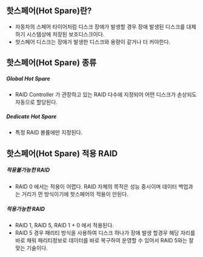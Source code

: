 ## 핫스페어(Hot Spare)란?
- 자동차의 스페어 타이어처럼 디스크 장애가 발생할 경우 장애 발생된 디스크를 대체하기 시스템상에 저장된 보조디스크이다.
- 핫스페어 디스크는 장애가 발생한 디스크와 용량이 같거나 더 커야한다.

## 핫스페어(Hot Spare) 종류
##### Global Hot Spare
- RAID Controller 가 관장하고 있는 RAID 다수에 지정되어 어떤 디스크가 손상되도 자동으로 할당된다.
##### Dedicate Hot Spare
- 특정 RAID 볼륨에만 지정된다.

## 핫스페어(Hot Spare) 적용 RAID
##### 적용불가능한 RAID
- RAID 0 에서는 적용이 어렵다. RAID 자체의 목적은 성능 중시이며 데이터 백업과는 거리가 먼 방식이기에 핫스페어의 적용이 안된다.
##### 적용가능한 RAID
- RAID 1, RAID 5, RAID 1 + 0 에서 적용된다.
- RAID 5 경우 패리티 방식을 사용하여 디스크 하나가 장애 발생 할경우 해당 자리를 바로 채워 패리티정보로 데이터를 바로 복구하여 운영할 수 있어서 RAID 5와는 잘 맞는 기술이다.
